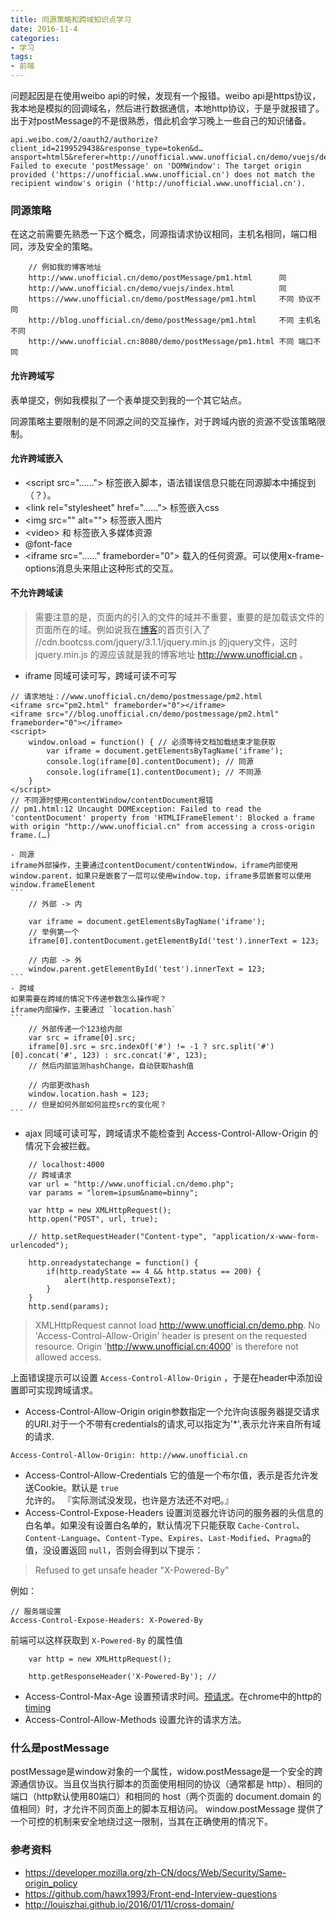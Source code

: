 ```yaml
---
title: 同源策略和跨域知识点学习
date: 2016-11-4
categories: 
- 学习
tags:
- 前端
---
```

问题起因是在使用weibo api的时候，发现有一个报错。weibo api是https协议，我本地是模拟的回调域名，然后进行数据通信，本地http协议，于是乎就报错了。出于对postMessage的不是很熟悉，借此机会学习晚上一些自己的知识储备。  
```
api.weibo.com/2/oauth2/authorize?client_id=2199529438&response_type=token&d…ansport=html5&referer=http://unofficial.www.unofficial.cn/demo/vuejs/demo.html:1 Failed to execute 'postMessage' on 'DOMWindow': The target origin provided ('https://unofficial.www.unofficial.cn') does not match the recipient window's origin ('http://unofficial.www.unofficial.cn').
```
<!-- more -->
### 同源策略
在这之前需要先熟悉一下这个概念，同源指请求协议相同，主机名相同，端口相同，涉及安全的策略。  
```
    // 例如我的博客地址
    http://www.unofficial.cn/demo/postMessage/pm1.html      同
    http://www.unofficial.cn/demo/vuejs/index.html          同
    https://www.unofficial.cn/demo/postMessage/pm1.html     不同 协议不同
    http://blog.unofficial.cn/demo/postMessage/pm1.html     不同 主机名不同
    http://www.unofficial.cn:8080/demo/postMessage/pm1.html 不同 端口不同
```
#### 允许跨域写
表单提交，例如我模拟了一个表单提交到我的一个其它站点。  

同源策略主要限制的是不同源之间的交互操作，对于跨域内嵌的资源不受该策略限制。
#### 允许跨域嵌入
- &lt;script src="……"></script> 标签嵌入脚本，语法错误信息只能在同源脚本中捕捉到（？）。
- &lt;link rel="stylesheet" href="……"> 标签嵌入css
- &lt;img src="" alt=""> 标签嵌入图片
- &lt;video></video> 和 <audio></audio> 标签嵌入多媒体资源
- @font-face 
- &lt;iframe src="……" frameborder="0"></iframe> 载入的任何资源。可以使用x-frame-options消息头来阻止这种形式的交互。

#### 不允许跨域读

> 需要注意的是，页面内的引入的文件的域并不重要，重要的是加载该文件的页面所在的域。例如说我在[博客](http://www.unofficial.cn/)的首页引入了 //cdn.bootcss.com/jquery/3.1.1/jquery.min.js 的jquery文件，这时 jquery.min.js 的源应该就是我的博客地址 http://www.unofficial.cn 。  

- iframe
同域可读可写，跨域可读不可写
```
// 请求地址：//www.unofficial.cn/demo/postmessage/pm2.html
<iframe src="pm2.html" frameborder="0"></iframe>
<iframe src="//blog.unofficial.cn/demo/postmessage/pm2.html" frameborder="0"></iframe>
<script>
    window.onload = function() { // 必须等待文档加载结束才能获取
        var iframe = document.getElementsByTagName('iframe');
        console.log(iframe[0].contentDocument); // 同源
        console.log(iframe[1].contentDocument); // 不同源
    }
</script>
// 不同源时使用contentWindow/contentDocument报错
// pm1.html:12 Uncaught DOMException: Failed to read the 'contentDocument' property from 'HTMLIFrameElement': Blocked a frame with origin "http://www.unofficial.cn" from accessing a cross-origin frame.(…)

```
    - 同源
    iframe外部操作，主要通过contentDocument/contentWindow，iframe内部使用window.parent，如果只是嵌套了一层可以使用window.top，iframe多层嵌套可以使用window.frameElement  
    ```
        // 外部 -> 内

        var iframe = document.getElementsByTagName('iframe');
        // 举例第一个
        iframe[0].contentDocument.getElementById('test').innerText = 123;

        // 内部 -> 外
        window.parent.getElementById('test').innerText = 123;
    ```
    - 跨域
    如果需要在跨域的情况下传递参数怎么操作呢？  
    iframe内部操作，主要通过 `location.hash`  
    ```
        // 外部传递一个123给内部
        var src = iframe[0].src;
        iframe[0].src = src.indexOf('#') != -1 ? src.split('#')[0].concat('#', 123) : src.concat('#', 123);
        // 然后内部监测hashChange，自动获取hash值

        // 内部更改hash
        window.location.hash = 123;
        // 但是如何外部如何监控src的变化呢？
    ```

- ajax
    同域可读可写，跨域请求不能检查到 Access-Control-Allow-Origin 的情况下会被拦截。  
```
    // localhost:4000
    // 跨域请求
    var url = "http://www.unofficial.cn/demo.php";
    var params = "lorem=ipsum&name=binny";

    var http = new XMLHttpRequest();
    http.open("POST", url, true);
    
    // http.setRequestHeader("Content-type", "application/x-www-form-urlencoded");

    http.onreadystatechange = function() {
        if(http.readyState == 4 && http.status == 200) {
            alert(http.responseText);
        }
    }
    http.send(params);
```
> XMLHttpRequest cannot load http://www.unofficial.cn/demo.php. No 'Access-Control-Allow-Origin' header is present on the requested resource. Origin 'http://www.unofficial.cn:4000' is therefore not allowed access.

上面错误提示可以设置 `Access-Control-Allow-Origin` ，于是在header中添加设置即可实现跨域请求。  

- Access-Control-Allow-Origin
origin参数指定一个允许向该服务器提交请求的URI.对于一个不带有credentials的请求,可以指定为'*',表示允许来自所有域的请求.  
```
Access-Control-Allow-Origin: http://www.unofficial.cn
```
- Access-Control-Allow-Credentials
它的值是一个布尔值，表示是否允许发送Cookie。默认是 `true` 允许的。 『实际测试没发现，也许是方法还不对吧。』
- Access-Control-Expose-Headers
设置浏览器允许访问的服务器的头信息的白名单。如果没有设置白名单的，默认情况下只能获取 `Cache-Control`、`Content-Language`、`Content-Type`、`Expires`、`Last-Modified`、`Pragma`的值，没设置返回 `null`，否则会得到以下提示：  
> Refused to get unsafe header "X-Powered-By"

例如： 
```
// 服务端设置
Access-Control-Expose-Headers: X-Powered-By
```
前端可以这样获取到 `X-Powered-By` 的属性值  
```
    var http = new XMLHttpRequest();

    http.getResponseHeader('X-Powered-By'); // 
```
- Access-Control-Max-Age
设置预请求时间。[预请求](https://developer.mozilla.org/zh-CN/docs/Web/HTTP/Access_control_CORS#预请求)。在chrome中的http的[timing](https://segmentfault.com/q/1010000002399481)  
- Access-Control-Allow-Methods
设置允许的请求方法。

### 什么是postMessage
postMessage是window对象的一个属性，widow.postMessage是一个安全的跨源通信协议。当且仅当执行脚本的页面使用相同的协议（通常都是 http）、相同的端口（http默认使用80端口）和相同的 host（两个页面的 document.domain 的值相同）时，才允许不同页面上的脚本互相访问。 window.postMessage 提供了一个可控的机制来安全地绕过这一限制，当其在正确使用的情况下。  



### 参考资料
- https://developer.mozilla.org/zh-CN/docs/Web/Security/Same-origin_policy
- https://github.com/hawx1993/Front-end-Interview-questions
- http://louiszhai.github.io/2016/01/11/cross-domain/